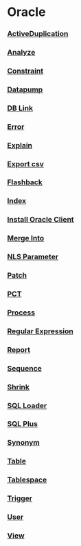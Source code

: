 Oracle
===

### [ActiveDuplication](./ActiveDuplication/README.md)
### [Analyze](./Analyze/README.md)
### [Constraint](./Constraint/README.md)
### [Datapump](./Datapump/README.md)
### [DB Link](./DBLink/README.md)
### [Error](./Error.md)
### [Explain](./Explain/README.md)
### [Export csv](./exportcsv/README.md)
### [Flashback](./Flashback/README.md)
### [Index](./Index/README.md)
### [Install Oracle Client](./InstallOracleClient/README.md)
### [Merge Into](./MergeInto/README.md)
### [NLS Parameter](./NLSParameter/README.md)
### [Patch](./Patch/README.md)
### [PCT](./PCT/README.md)
### [Process](./Process/README.md)
### [Regular Expression](./RegularExpression/README.md)
### [Report](./Report/README.md)
### [Sequence](./Sequence/README.md)
### [Shrink](./Shrink/README.md)
### [SQL Loader](./SQLLoader/README.md)
### [SQL Plus](./SQLPlus/README.md)
### [Synonym](./Synonym/README.md)
### [Table](./Table/README.md)
### [Tablespace](./Tablespace/README.md)
### [Trigger](./Trigger/README.md)
### [User](./User/README.md)
### [View](./View/README.md)


